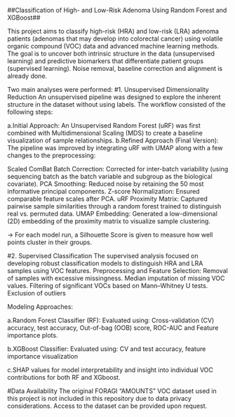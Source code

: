 ##Classification of High- and Low-Risk Adenoma Using Random Forest and XGBoost##

This project aims to classify high-risk (HRA) and low-risk (LRA) adenoma patients (adenomas that may develop into colorectal cancer) using volatile organic compound (VOC) data and advanced machine learning methods. The goal is to uncover both intrinsic structure in the data (unsupervised learning) and predictive biomarkers that differentiate patient groups (supervised learning). Noise removal, baseline correction and alignment is already done.

Two main analyses were performed:
#1. Unsupervised Dimensionality Reduction 
An unsupervised pipeline was designed to explore the inherent structure in the dataset without using labels. The workflow consisted of the following steps:

a.Initial Approach: An Unsupervised Random Forest (uRF) was first combined with Multidimensional Scaling (MDS) to create a baseline visualization of sample relationships. 
b.Refined Approach (Final Version): The pipeline was improved by integrating uRF with UMAP along with a few changes to the preprocessing:


Scaled ComBat Batch Correction: Corrected for inter-batch variability (using sequencing batch as the batch variable and subgroup as the biological covariate). 
PCA Smoothing: Reduced noise by retaining the 50 most informative principal components.
Z-score Normalization: Ensured comparable feature scales after PCA.
uRF Proximity Matrix: Captured pairwise sample similarities through a random forest trained to distinguish real vs. permuted data. 
UMAP Embedding: Generated a low-dimensional (2D) embedding of the proximity matrix to visualize sample clustering.

→ For each model run, a Silhouette Score is given to measure how well points cluster in their groups.

#2. Supervised Classification
The supervised analysis focused on developing robust classification models to distinguish HRA and LRA samples using VOC features.
Preprocessing and Feature Selection:
Removal of samples with excessive missingness.
Median imputation of missing VOC values.
Filtering of significant VOCs based on Mann–Whitney U tests.
Exclusion of outliers 


Modeling Approaches:

a.Random Forest Classifier (RF): Evaluated using: Cross-validation (CV) accuracy, test accuracy, Out-of-bag (OOB) score, ROC-AUC and Feature importance plots.


b.XGBoost Classifier: Evaluated using: CV and test accuracy, feature importance visualization


c.SHAP values for model interpretability and insight into individual VOC contributions for both RF and XGboost.


#Data Availability
The original FORAGI “AMOUNTS” VOC dataset used in this project is not included in this repository due to data privacy considerations. Access to the dataset can be provided upon request.

